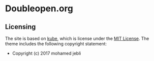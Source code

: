 # Doubleopen.org

## Licensing

The site is based on [kube](https://github.com/jeblister/kube), which is license under the [MIT
License](https://github.com/doubleopen-project/doubleopen.org/blob/d28ed52b9588594eca58b9df4b0913821535d3cb/themes/kube/LICENSE.md).
The theme includes the following copyright statement:

- Copyright (c) 2017 mohamed jebli
